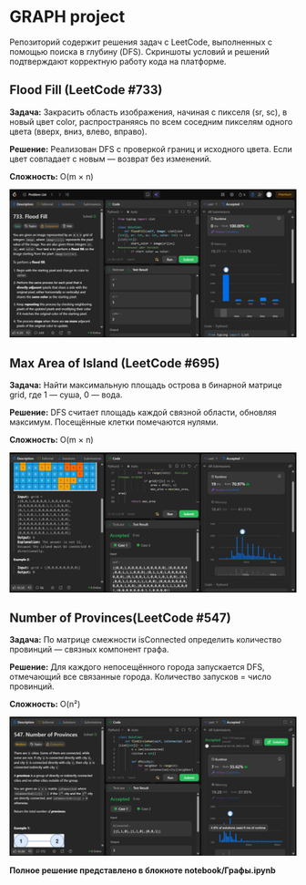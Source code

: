 ﻿# GRAPH project

Репозиторий содержит решения задач с LeetCode, выполненных с помощью поиска в глубину (DFS).
Скриншоты условий и решений подтверждают корректную работу кода на платформе.

## Flood Fill (LeetCode #733)
**Задача:**
Закрасить область изображения, начиная с пикселя (sr, sc), в новый цвет color, распространяясь по всем соседним пикселям одного цвета (вверх, вниз, влево, вправо).

**Решение:**
Реализован DFS с проверкой границ и исходного цвета.
Если цвет совпадает с новым — возврат без изменений.

**Сложность:**
O(m × n)

![](images/flood_fill.jpg)

## Max Area of Island (LeetCode #695)
**Задача:**
Найти максимальную площадь острова в бинарной матрице grid, где 1 — суша, 0 — вода.

**Решение:**
DFS считает площадь каждой связной области, обновляя максимум.
Посещённые клетки помечаются нулями.

**Сложность:** 
O(m × n)

![](images/Max_Area_of_Island.jpg)

## Number of Provinces(LeetCode #547)
**Задача:**
По матрице смежности isConnected определить количество провинций — связных компонент графа.

**Решение:**
Для каждого непосещённого города запускается DFS, отмечающий все связанные города.
Количество запусков = число провинций.

**Сложность:** 
O(n²)

![](images/number_of_provinces.jpg)

**Полное решение представлено в блокноте notebook/Графы.ipynb**

